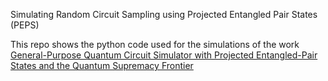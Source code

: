 Simulating Random Circuit Sampling using Projected Entangled Pair States (PEPS)

This repo shows the python code used for the simulations of the work [General-Purpose Quantum Circuit Simulator with Projected Entangled-Pair States and the Quantum Supremacy Frontier](https://journals.aps.org/prl/abstract/10.1103/PhysRevLett.123.190501)
